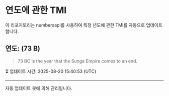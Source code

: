 
# 연도에 관한 TMI

이 리포지토리는 numbersapi를 사용하여 특정 년도에 관한 TMI를 자동으로 업데이트합니다.

## 연도: (73 B)
> 73 BC is the year that the Sunga Empire comes to an end.

⏳ 업데이트 시간: 2025-08-20 15:40:53 (UTC)

---
자동 업데이트 봇에 의해 관리됩니다.
